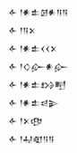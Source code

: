 <div class='block'>
<div class='line'>𒅆 𒁹𒀭𒉺𒌆𒀭𒀀𒀀</div>
<div class='line'>𒅆 𒁹𒀀𒉽</div>
<div class='line'>𒅆 𒁹𒀭𒉺𒌋𒌋𒉽</div>
<div class='line'>𒅆 𒁹𒄭𒅎𒀭𒅎</div>
<div class='line'>𒅆 𒁹𒀭𒉺𒋳𒋃</div>
<div class='line'>𒅆 𒁹𒀭𒉺𒁀𒉌</div>
<div class='line'>𒅆 𒁹𒉽𒂦</div>
<div class='line'>𒅆 𒁹𒄷𒊏𒀀𒀀</div>
</div>